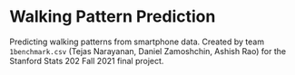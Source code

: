 # Walking Pattern Prediction

Predicting walking patterns from smartphone data. Created by team `1benchmark.csv` (Tejas Narayanan, Daniel Zamoshchin, Ashish Rao) for the Stanford Stats 202 Fall 2021 final project.

